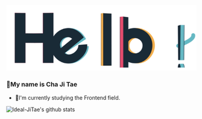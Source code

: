 <img src="./img/hello.gif" />

### 👋My name is Cha Ji Tae
- 🔭I'm currently studying the Frontend field.
  
![Ideal-JiTae's github stats](https://github-readme-stats.vercel.app/api?username=Ideal-JiTae&show_icons=true&count_private=true&theme=react)
